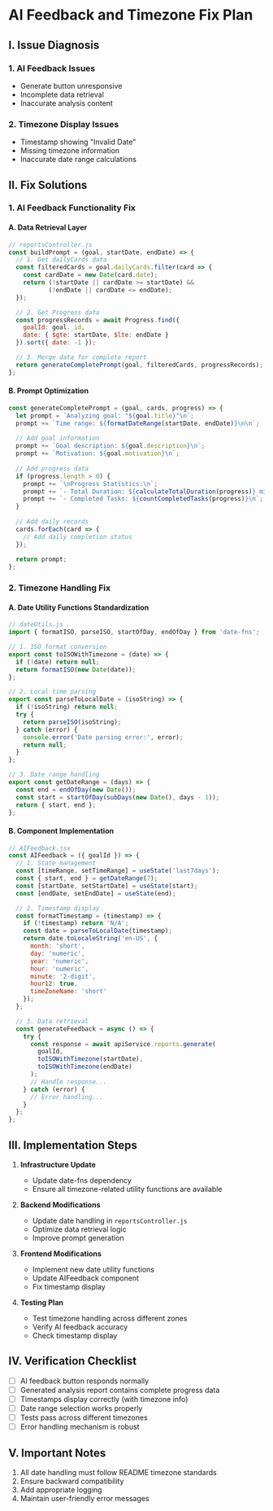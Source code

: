 # AI Feedback and Timezone Fix Plan

## I. Issue Diagnosis

### 1. AI Feedback Issues
- Generate button unresponsive
- Incomplete data retrieval
- Inaccurate analysis content

### 2. Timezone Display Issues
- Timestamp showing "Invalid Date"
- Missing timezone information
- Inaccurate date range calculations

## II. Fix Solutions

### 1. AI Feedback Functionality Fix

#### A. Data Retrieval Layer
```javascript
// reportsController.js
const buildPrompt = (goal, startDate, endDate) => {
  // 1. Get dailyCards data
  const filteredCards = goal.dailyCards.filter(card => {
    const cardDate = new Date(card.date);
    return (!startDate || cardDate >= startDate) && 
           (!endDate || cardDate <= endDate);
  });

  // 2. Get Progress data
  const progressRecords = await Progress.find({
    goalId: goal._id,
    date: { $gte: startDate, $lte: endDate }
  }).sort({ date: -1 });

  // 3. Merge data for complete report
  return generateCompletePrompt(goal, filteredCards, progressRecords);
};
```

#### B. Prompt Optimization
```javascript
const generateCompletePrompt = (goal, cards, progress) => {
  let prompt = `Analyzing goal: "${goal.title}"\n`;
  prompt += `Time range: ${formatDateRange(startDate, endDate)}\n\n`;
  
  // Add goal information
  prompt += `Goal description: ${goal.description}\n`;
  prompt += `Motivation: ${goal.motivation}\n`;
  
  // Add progress data
  if (progress.length > 0) {
    prompt += `\nProgress Statistics:\n`;
    prompt += `- Total Duration: ${calculateTotalDuration(progress)} minutes\n`;
    prompt += `- Completed Tasks: ${countCompletedTasks(progress)}\n`;
  }
  
  // Add daily records
  cards.forEach(card => {
    // Add daily completion status
  });
  
  return prompt;
};
```

### 2. Timezone Handling Fix

#### A. Date Utility Functions Standardization
```javascript
// dateUtils.js
import { formatISO, parseISO, startOfDay, endOfDay } from 'date-fns';

// 1. ISO format conversion
export const toISOWithTimezone = (date) => {
  if (!date) return null;
  return formatISO(new Date(date));
};

// 2. Local time parsing
export const parseToLocalDate = (isoString) => {
  if (!isoString) return null;
  try {
    return parseISO(isoString);
  } catch (error) {
    console.error('Date parsing error:', error);
    return null;
  }
};

// 3. Date range handling
export const getDateRange = (days) => {
  const end = endOfDay(new Date());
  const start = startOfDay(subDays(new Date(), days - 1));
  return { start, end };
};
```

#### B. Component Implementation
```javascript
// AIFeedback.jsx
const AIFeedback = ({ goalId }) => {
  // 1. State management
  const [timeRange, setTimeRange] = useState('last7days');
  const { start, end } = getDateRange(7);
  const [startDate, setStartDate] = useState(start);
  const [endDate, setEndDate] = useState(end);

  // 2. Timestamp display
  const formatTimestamp = (timestamp) => {
    if (!timestamp) return 'N/A';
    const date = parseToLocalDate(timestamp);
    return date.toLocaleString('en-US', {
      month: 'short',
      day: 'numeric',
      year: 'numeric',
      hour: 'numeric',
      minute: '2-digit',
      hour12: true,
      timeZoneName: 'short'
    });
  };

  // 3. Data retrieval
  const generateFeedback = async () => {
    try {
      const response = await apiService.reports.generate(
        goalId,
        toISOWithTimezone(startDate),
        toISOWithTimezone(endDate)
      );
      // Handle response...
    } catch (error) {
      // Error handling...
    }
  };
};
```

## III. Implementation Steps

1. **Infrastructure Update**
   - Update date-fns dependency
   - Ensure all timezone-related utility functions are available

2. **Backend Modifications**
   - Update date handling in `reportsController.js`
   - Optimize data retrieval logic
   - Improve prompt generation

3. **Frontend Modifications**
   - Implement new date utility functions
   - Update AIFeedback component
   - Fix timestamp display

4. **Testing Plan**
   - Test timezone handling across different zones
   - Verify AI feedback accuracy
   - Check timestamp display

## IV. Verification Checklist

- [ ] AI feedback button responds normally
- [ ] Generated analysis report contains complete progress data
- [ ] Timestamps display correctly (with timezone info)
- [ ] Date range selection works properly
- [ ] Tests pass across different timezones
- [ ] Error handling mechanism is robust

## V. Important Notes

1. All date handling must follow README timezone standards
2. Ensure backward compatibility
3. Add appropriate logging
4. Maintain user-friendly error messages 